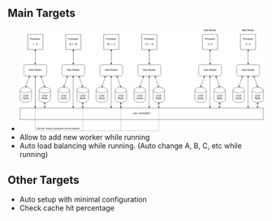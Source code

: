## Main Targets

+ ![Error](./images/newWorkers.png)
+ Allow to add new worker while running
+ Auto load balancing while running. (Auto change A, B, C, etc while running)

## Other Targets

+ Auto setup with minimal configuration
+ Check cache hit percentage